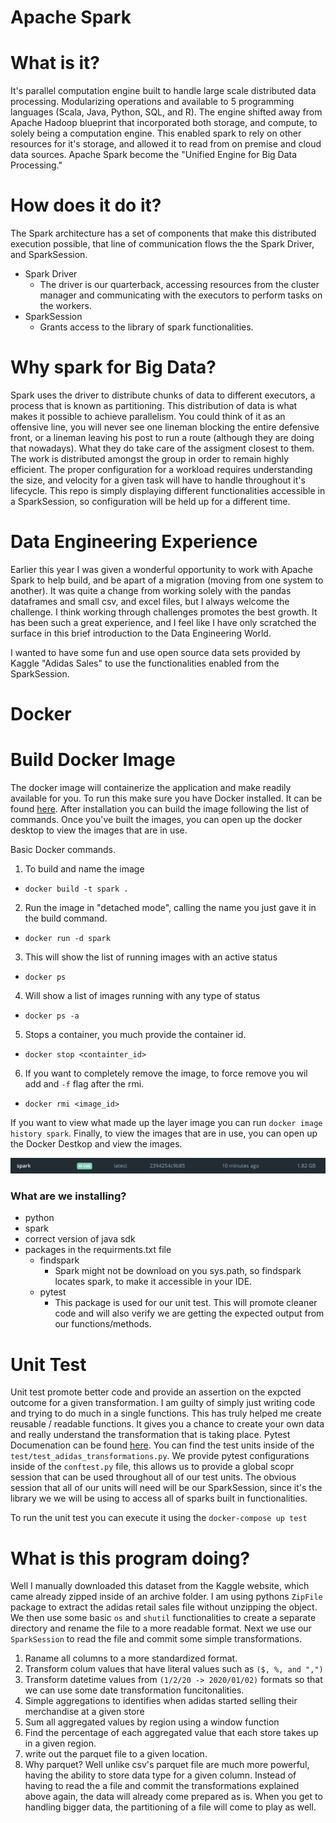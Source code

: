 # Apache Spark 

# What is it? 
It's parallel computation engine built to handle large scale distributed data processing. Modularizing operations and available to 5 programming languages (Scala, Java, Python, SQL, and R). The engine shifted away from Apache Hadoop blueprint that incorporated both storage, and compute, to solely being a computation engine. This enabled spark to rely on other resources for it's storage, and allowed it to read from on premise and cloud data sources. Apache Spark become the "Unified Engine for Big Data Processing."

# How does it do it? 
The Spark architecture has a set of components that make this distributed execution possible, that line of communication flows the the Spark Driver, and SparkSession. 

* Spark Driver
  * The driver is our quarterback, accessing resources from the cluster manager and communicating with the executors to perform tasks on the workers.
* SparkSession 
  * Grants access to the library of spark functionalities. 
 
# Why spark for Big Data? 
Spark uses the driver to distribute chunks of data to different executors, a process that is known as partitioning. This distribution of data is what makes it possible to achieve parallelism. You could think of it as an offensive line, you will never see one lineman blocking the entire defensive front, or a lineman leaving his post to run a route (although they are doing that nowadays). What they do take care of the assigment closest to them. The work is distributed amongst the group in order to remain highly efficient. The proper configuration for a workload requires understanding the size, and velocity for a given task will have to handle throughout it's lifecycle. This repo is simply displaying different functionalities accessible in a SparkSession, so configuration will be held up for a different time. 

# Data Engineering Experience 
Earlier this year I was given a wonderful opportunity to work with Apache Spark to help build, and be apart of a migration (moving from one system to another). It was quite a change from working solely with the pandas dataframes and small csv, and excel files, but I always welcome the challenge. I think working through challenges promotes the best growth. It has been such a great experience, and I feel like I have only scratched the surface in this brief introduction to the Data Engineering World. 

I wanted to have some fun and use open source data sets provided by Kaggle "Adidas Sales" to use the functionalities enabled from the SparkSession. 

# Docker 
# Build Docker Image 
The docker image will containerize the application and make readily available for you. 
To run this make sure you have Docker installed. It can be found [here](https://docs.docker.com/engine/install/). After installation you can build the image following the list of commands. Once you've built the images, you can open up the docker desktop to view the images that are in use. 

Basic Docker commands. 
1. To build and name the image
  * `docker build -t spark .`
2. Run the image in "detached mode", calling the name you just gave it in the build command. 
  * `docker run -d spark`
3. This will show the list of running images with an active status
  * `docker ps`
4. Will show a list of images running with any type of status
  * `docker ps -a`
5. Stops a container, you much provide the container id. 
  * `docker stop <containter_id>`
6. If you want to completely remove the image, to force remove you wil add and `-f` flag after the rmi. 
  * `docker rmi <image_id>`

If you want to view what made up the layer image you can run `docker image history spark`. Finally, to view the images that are in use, you can open up the Docker Destkop and view the images. 

![Image](https://github.com/sjrojanooo/spark/blob/main/images/in-use-images.png)

### What are we installing? 
* python
* spark
* correct version of java sdk
* packages in the requirments.txt file
  * findspark
    * Spark might not be download on you sys.path, so findspark locates spark, to make it accessible in your IDE. 
  * pytest
    * This package is used for our unit test. This will promote cleaner code and will also verify we are getting the expected output from our functions/methods.

# Unit Test
Unit test promote better code and provide an assertion on the expcted outcome for a given transformation. I am guilty of simply just writing code and trying to do much in a single functions. This has truly helped me create reusable / readable functions. It gives you a chance to create your own data and really understand the transformation that is taking place. Pytest Documenation can be found [here](https://docs.pytest.org/en/7.2.x/). You can find the test units inside of the `test/test_adidas_transformations.py`. We provide pytest configurations  inside of the `conftest.py` file, this allows us to provide a global scopr session that can be used throughout all of our test units. The obvious session that all of our units will need will be our SparkSession, since it's the library we we will be using to access all of sparks built in functionalities. 

To run the unit test you can execute it using the `docker-compose up test`

# What is this program doing? 
Well I manually downloaded this dataset from the Kaggle website, which came already zipped inside of an archive folder. I am using pythons `ZipFile` package to extract the adidas retail sales file without unzipping the object. We then use some basic `os` and `shutil` functionalities to create a separate directory and rename the file to a more readable format. Next we use our `SparkSession` to read the file and commit some simple transformations. 

1. Raname all columns to a more standardized format. 
2. Transform colum values that have literal values such as `($, %, and ",")`
3. Transform datetime values from `(1/2/20 -> 2020/01/02)` formats so that we can use some date transformation funcitonalities. 
4. Simple aggregations to identifies when adidas started selling their merchandise at a given store
5. Sum all aggregated values by region using a window function 
6. Find the percentage of each aggregated value that each store takes up in a given region. 
7. write out the parquet file to a given location. 
8. Why parquet? Well unlike csv's parquet file are much more powerful, having the ability to store data type for a given column. Instead of having to read the a file and commit the transformations explained above again, the data will already come prepared as is. When you get to handling bigger data, the partitioning of a file will come to play as well. 
